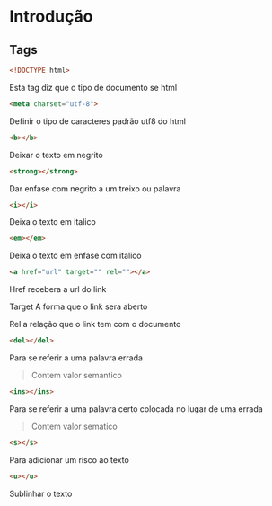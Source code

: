 # Introdução
## Tags

~~~html
<!DOCTYPE html>
~~~
Esta tag diz que o tipo de documento se html

~~~html
<meta charset="utf-8">
~~~
Definir o tipo de caracteres padrão utf8 do html 

~~~html
<b></b>
~~~
Deixar o texto em negrito

~~~html
<strong></strong>
~~~
Dar enfase com negrito a um treixo ou palavra

~~~html
<i></i>
~~~
Deixa o texto em italico

~~~html
<em></em>
~~~
Deixa o texto em enfase com italico

~~~html
<a href="url" target="" rel=""></a>
~~~
Href recebera a url do link

Target A forma que o link sera aberto

Rel a relação que o link tem com o documento 

~~~html
<del></del>
~~~
Para se referir a uma palavra errada
>Contem valor semantico

~~~html
<ins></ins>
~~~
Para se referir a uma palavra certo colocada no lugar de uma errada
>Contem valor sematico

~~~html
<s></s>
~~~
Para adicionar um risco ao texto

~~~html
<u></u>
~~~
Sublinhar o texto


